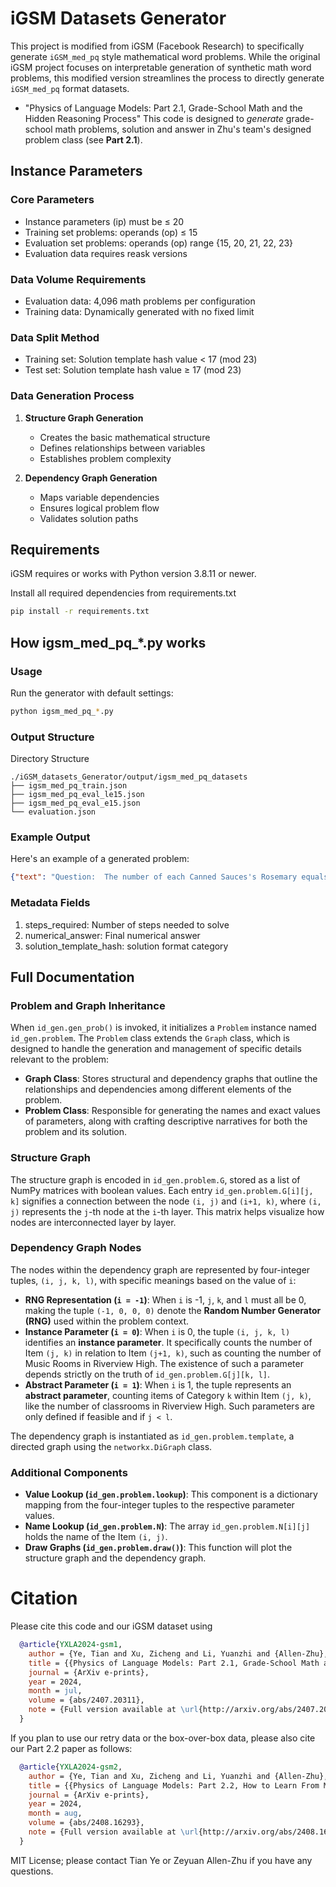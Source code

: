 # iGSM Datasets Generator

This project is modified from iGSM (Facebook Research) to specifically generate `iGSM_med_pq` style mathematical word problems. While the original iGSM project focuses on interpretable generation of synthetic math word problems, this modified version streamlines the process to directly generate `iGSM_med_pq` format datasets.

* "Physics of Language Models: Part 2.1, Grade-School Math and the Hidden Reasoning Process" This code is designed to *generate* grade-school math problems, solution and answer in Zhu's team's designed problem class (see **Part 2.1**).

## Instance Parameters

### Core Parameters
* Instance parameters (ip) must be ≤ 20
* Training set problems: operands (op) ≤ 15
* Evaluation set problems: operands (op) range {15, 20, 21, 22, 23}
* Evaluation data requires reask versions

### Data Volume Requirements
* Evaluation data: 4,096 math problems per configuration
* Training data: Dynamically generated with no fixed limit

### Data Split Method
* Training set: Solution template hash value < 17 (mod 23)
* Test set: Solution template hash value ≥ 17 (mod 23)

### Data Generation Process
1. **Structure Graph Generation**
   * Creates the basic mathematical structure
   * Defines relationships between variables
   * Establishes problem complexity

2. **Dependency Graph Generation**
   * Maps variable dependencies
   * Ensures logical problem flow
   * Validates solution paths


## Requirements
iGSM requires or works with Python version 3.8.11 or newer.

Install all required dependencies from requirements.txt
```bash
pip install -r requirements.txt
```

## How igsm_med_pq_*.py works
### Usage
Run the generator with default settings:
```bash
python igsm_med_pq_*.py
```

### Output Structure
Directory Structure
```
./iGSM_datasets_Generator/output/igsm_med_pq_datasets
├── igsm_med_pq_train.json
├── igsm_med_pq_eval_le15.json
├── igsm_med_pq_eval_e15.json
└── evaluation.json
```

### Example Output
Here's an example of a generated problem:
```json
{"text": "Question:  The number of each Canned Sauces's Rosemary equals 4 more than each Canned Sauces's Oregano. The number of each Canned Vegetables's Oregano equals 19. The number of each Canned Olives's Oregano equals 9 times as much as each Canned Sauces's Ingredient. The number of each GrubMarket's Canned Vegetables equals the sum of each Ocado's Product and each GrubMarket's Canned Sauces. The number of each GrubMarket's Canned Sauces equals 4 more than the sum of each Ocado's Product and each Canned Sauces's Rosemary. The number of each Canned Vegetables's Rosemary equals 5. The number of each Blue Apron's Canned Olives equals each Canned Olives's Onion Powder. The number of each Blue Apron's Canned Sauces equals 10 more than each Canned Vegetables's Oregano. The number of each Canned Sauces's Onion Powder equals each Canned Sauces's Oregano. The number of each Canned Olives's Rosemary equals each Canned Sauces's Ingredient. The number of each Blue Apron's Canned Vegetables equals the sum of each Canned Sauces's Ingredient and each GrubMarket's Canned Vegetables. The number of each Canned Vegetables's Onion Powder equals 1 times as much as the sum of each GrubMarket's Product and each Canned Sauces's Ingredient. The number of each Canned Olives's Onion Powder equals 11. The number of each Ocado's Canned Olives equals 21 more than each Canned Olives's Oregano. The number of each GrubMarket's Canned Olives equals 18 more than each GrubMarket's Canned Sauces. The number of each Ocado's Canned Vegetables equals each Canned Olives's Oregano. The number of each Ocado's Canned Sauces equals each Canned Sauces's Onion Powder. The number of each Canned Sauces's Oregano equals 9 more than each Canned Vegetables's Oregano. How many Canned Olives does GrubMarket have?\nSolution:  Define Canned Vegetables's Oregano as y; so y = 19. Define Canned Sauces's Oregano as b; so b = 9 + y = 9 + 19 = 5. Define Canned Sauces's Rosemary as k; so k = 4 + b = 4 + 5 = 9. Define Canned Sauces's Onion Powder as P; so P = b = 5. Define Canned Sauces's Ingredient as t; r = k + b = 9 + 5 = 14; so t = r + P = 14 + 5 = 19. Define Canned Olives's Oregano as c; so c = 9 * t = 9 * 19 = 10. Define Ocado's Canned Sauces as B; so B = P = 5. Define Ocado's Canned Vegetables as d; so d = c = 10. Define Ocado's Canned Olives as w; so w = 21 + c = 21 + 10 = 8. Define Ocado's Product as Q; D = d + w = 10 + 8 = 18; so Q = D + B = 18 + 5 = 0. Define GrubMarket's Canned Sauces as Z; J = Q + k = 0 + 9 = 9; so Z = 4 + J = 4 + 9 = 13. Define GrubMarket's Canned Olives as A; so A = 18 + Z = 18 + 13 = 8.\nAnswer:  8\n\n", "steps_required": 12, "numerical_answer": "8", "solution_template_hash": 17}
```

### Metadata Fields

1. steps_required: Number of steps needed to solve
2. numerical_answer: Final numerical answer
3. solution_template_hash: solution format category

## Full Documentation

### Problem and Graph Inheritance
When `id_gen.gen_prob()` is invoked, it initializes a `Problem` instance named `id_gen.problem`. The `Problem` class extends the `Graph` class, which is designed to handle the generation and management of specific details relevant to the problem:
- **Graph Class**: Stores structural and dependency graphs that outline the relationships and dependencies among different elements of the problem.
- **Problem Class**: Responsible for generating the names and exact values of parameters, along with crafting descriptive narratives for both the problem and its solution.

### Structure Graph
The structure graph is encoded in `id_gen.problem.G`, stored as a list of NumPy matrices with boolean values. Each entry `id_gen.problem.G[i][j, k]` signifies a connection between the node `(i, j)` and `(i+1, k)`, where `(i, j)` represents the `j`-th node at the `i`-th layer. This matrix helps visualize how nodes are interconnected layer by layer.

### Dependency Graph Nodes
The nodes within the dependency graph are represented by four-integer tuples, `(i, j, k, l)`, with specific meanings based on the value of `i`:
- **RNG Representation (`i = -1`)**: When `i` is -1, `j`, `k`, and `l` must all be 0, making the tuple `(-1, 0, 0, 0)` denote the **Random Number Generator (RNG)** used within the problem context.
- **Instance Parameter (`i = 0`)**: When `i` is 0, the tuple `(i, j, k, l)` identifies an **instance parameter**. It specifically counts the number of Item `(j, k)` in relation to Item `(j+1, k)`, such as counting the number of Music Rooms in Riverview High. The existence of such a parameter depends strictly on the truth of `id_gen.problem.G[j][k, l]`.
- **Abstract Parameter (`i = 1`)**: When `i` is 1, the tuple represents an **abstract parameter**, counting items of Category `k` within Item `(j, k)`, like the number of classrooms in Riverview High. Such parameters are only defined if feasible and if `j < l`.

The dependency graph is instantiated as ``id_gen.problem.template``, a directed graph using the ``networkx.DiGraph`` class.

### Additional Components
- **Value Lookup (`id_gen.problem.lookup`)**: This component is a dictionary mapping from the four-integer tuples to the respective parameter values.
- **Name Lookup (`id_gen.problem.N`)**: The array `id_gen.problem.N[i][j]` holds the name of the Item `(i, j)`.
- **Draw Graphs (`id_gen.problem.draw()`)**: This function will plot the structure graph and the dependency graph.

# Citation

Please cite this code and our iGSM dataset using
```bibtex
  @article{YXLA2024-gsm1,
    author = {Ye, Tian and Xu, Zicheng and Li, Yuanzhi and {Allen-Zhu}, Zeyuan},
    title = {{Physics of Language Models: Part 2.1, Grade-School Math and the Hidden Reasoning Process}},
    journal = {ArXiv e-prints},
    year = 2024,
    month = jul,
    volume = {abs/2407.20311},
    note = {Full version available at \url{http://arxiv.org/abs/2407.20311}}
  }
```

If you plan to use our retry data or the box-over-box data, please also cite our Part 2.2 paper as follows:
```bibtex
  @article{YXLA2024-gsm2,
    author = {Ye, Tian and Xu, Zicheng and Li, Yuanzhi and {Allen-Zhu}, Zeyuan},
    title = {{Physics of Language Models: Part 2.2, How to Learn From Mistakes on Grade-School Math Problems}},
    journal = {ArXiv e-prints},
    year = 2024,
    month = aug,
    volume = {abs/2408.16293},
    note = {Full version available at \url{http://arxiv.org/abs/2408.16293}}
  }
```

MIT License; please contact Tian Ye or Zeyuan Allen-Zhu if you have any questions.
